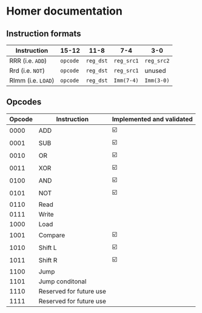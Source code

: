 # Homer documentation

## Instruction formats

| Instruction        | 15-12    | 11-8      | 7-4        | 3-0        |
| ------------------ | -------- | --------- | ---------- | ---------- |
| RRR (i.e. `ADD`)   | `opcode` | `reg_dst` | `reg_src1` | `reg_src2` |
| Rrd (i.e. `NOT`)   | `opcode` | `reg_dst` | `reg_src1` | unused     |
| RImm (i.e. `LOAD`) | `opcode` | `reg_dst` | `Imm(7-4)` | `Imm(3-0)` |

## Opcodes

| Opcode | Instruction             | Implemented and validated |
| ------ | ----------------------- | ------------------------- |
| 0000   | ADD                     | :ballot_box_with_check:   |
| 0001   | SUB                     | :ballot_box_with_check:   |
| 0010   | OR                      | :ballot_box_with_check:   |
| 0011   | XOR                     | :ballot_box_with_check:   |
| 0100   | AND                     | :ballot_box_with_check:   |
| 0101   | NOT                     | :ballot_box_with_check:   |
| 0110   | Read                    |                           |
| 0111   | Write                   |                           |
| 1000   | Load                    |                           |
| 1001   | Compare                 | :ballot_box_with_check:   |
| 1010   | Shift L                 | :ballot_box_with_check:   |
| 1011   | Shift R                 | :ballot_box_with_check:   |
| 1100   | Jump                    |                           |
| 1101   | Jump conditonal         |                           |
| 1110   | Reserved for future use |                           |
| 1111   | Reserved for future use |                           |